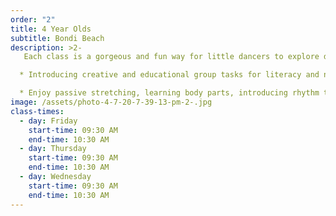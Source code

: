 ```yaml
---
order: "2"
title: 4 Year Olds
subtitle: Bondi Beach
description: >2-
   Each class is a gorgeous and fun way for little dancers to explore dance with the right balance between structure and creativity. Dancers will learn proper ballet steps and positions developing a quality foundation to move up to the Pre-Primary Royal Academy of Dance level.

  * Introducing creative and educational group tasks for literacy and numeracy

  * Enjoy passive stretching, learning body parts, introducing rhythm through clapping and beating to music and using musical instruments
image: /assets/photo-4-7-20-7-39-13-pm-2-.jpg
class-times:
  - day: Friday
    start-time: 09:30 AM
    end-time: 10:30 AM
  - day: Thursday
    start-time: 09:30 AM
    end-time: 10:30 AM
  - day: Wednesday
    start-time: 09:30 AM
    end-time: 10:30 AM
---
```

